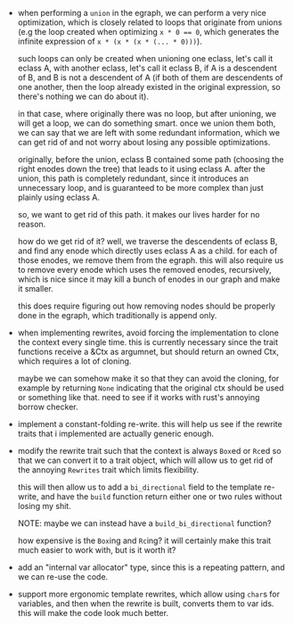 - when performing a `union` in the egraph, we can perform a very nice optimization, which is closely related to loops that originate from unions (e.g the loop created when optimizing `x * 0 == 0`, which generates the infinite expression of `x * (x * (x * (... * 0)))`).

  such loops can only be created when unioning one eclass, let's call it eclass A, with another eclass, let's call it eclass B, if A is a descendent of B, and B is not a descendent of A (if both of them are descendents of one another, then the loop already existed in the original expression, so there's nothing we can do about it).

  in that case, where originally there was no loop, but after unioning, we will get a loop, we can do something smart.
  once we union them both, we can say that we are left with some redundant information, which we can get rid of and not worry about losing any possible optimizations.

  originally, before the union, eclass B contained some path (choosing the right enodes down the tree) that leads to it using eclass A.
  after the union, this path is completely redundant, since it introduces an unnecessary loop, and is guaranteed to be more complex than just plainly using eclass A.

  so, we want to get rid of this path. it makes our lives harder for no reason.

  how do we get rid of it? well, we traverse the descendents of eclass B, and find any enode which directly uses eclass A as a child.
  for each of those enodes, we remove them from the egraph. this will also require us to remove every enode which uses the removed enodes, recursively, which is nice since it may kill a bunch of enodes in our graph and make it smaller.

  this does require figuring out how removing nodes should be properly done in the egraph, which traditionally is append only.

- when implementing rewrites, avoid forcing the implementation to clone the context every single time. this is currently necessary since the trait functions receive a &Ctx as argumnet, but should return an owned Ctx, which requires a lot of cloning.

  maybe we can somehow make it so that they can avoid the cloning, for example by returning `None` indicating that the original ctx should be used or something like that. need to see if it works with rust's annoying borrow checker.

- implement a constant-folding re-write. this will help us see if the rewrite traits that i implemented are actually generic enough.

- modify the rewrite trait such that the context is always `Box`ed or `Rc`ed so that we can convert it to a trait object, which will allow us to get rid of the annoying `Rewrites` trait which limits flexibility.

  this will then allow us to add a `bi_directional` field to the template re-write, and have the `build` function return either one or two rules without losing my shit.

  NOTE: maybe we can instead have a `build_bi_directional` function?

  how expensive is the `Box`ing and `Rc`ing? it will certainly make this trait much easier to work with, but is it worth it?

- add an "internal var allocator" type, since this is a repeating pattern, and we can re-use the code.

- support more ergonomic template rewrites, which allow using `char`s for variables, and then when the rewrite is built, converts them to var ids. this will make the code look much better.
